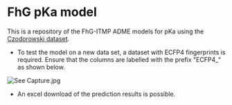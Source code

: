 # FhG pKa model

This is a repository of the FhG-ITMP ADME models for pKa using the [Czodorowski dataset](https://github.com/czodrowskilab/Machine-learning-meets-pKa).

* To test the model on a new data set, a dataset with ECFP4 fingerprints is required. Ensure that the columns are labelled with the prefix "ECFP4_" as shown below. 

![See Capture.jpg](https://github.com/REMEDI4ALL/pKa_model/blob/main/app/Capture.JPG "Example file") 

* An excel download of the prediction results is possible.
